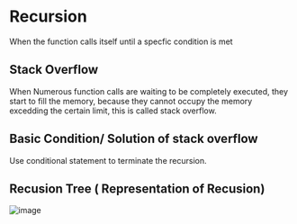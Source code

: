 # Recursion
When the function calls itself until a specfic condition is met

## Stack Overflow
When Numerous function calls are waiting to be completely executed, they start to fill the memory, because they cannot occupy the memory excedding the certain limit, this is called stack overflow.

## Basic Condition/ Solution of stack overflow
Use conditional statement to terminate the recursion.
## Recusion Tree ( Representation of Recusion)
![image](https://github.com/Priyamjain1105/Cpp-Programming/assets/139670144/45c2a894-488d-428b-96af-8dbb8b80c0f4)

